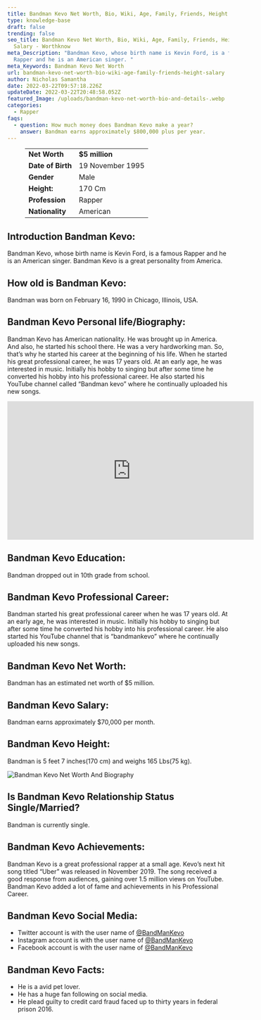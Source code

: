 ```yaml
---
title: Bandman Kevo Net Worth, Bio, Wiki, Age, Family, Friends, Height & Salary
type: knowledge-base
draft: false
trending: false
seo_title: Bandman Kevo Net Worth, Bio, Wiki, Age, Family, Friends, Height &
  Salary - Worthknow
meta_Description: "Bandman Kevo, whose birth name is Kevin Ford, is a famous
  Rapper and he is an American singer. "
meta_Keywords: Bandman Kevo Net Worth
url: bandman-kevo-net-worth-bio-wiki-age-family-friends-height-salary
author: Nicholas Samantha
date: 2022-03-22T09:57:18.226Z
updateDate: 2022-03-22T20:48:58.052Z
featured_Image: /uploads/bandman-kevo-net-worth-bio-and-details-.webp
categories:
  - Rapper
faqs:
  - question: How much money does Bandman Kevo make a year?
    answer: Bandman earns approximately $800,000 plus per year.
---
```

<figure class="wp-block-table is-style-stripes">
  <table>
    <tbody>
      <tr>
        <td>
          <strong>Net Worth</strong>
        </td>
        <td>
          <strong>$5 million</strong>
        </td>
      </tr>
      <tr>
        <td>
          <strong>Date of Birth</strong>
        </td>
        <td>19 November 1995</td>
      </tr>
      <tr>
        <td>
          <strong>Gender</strong>
        </td>
        <td>Male</td>
      </tr>
      <tr>
        <td>
          <strong>Height:</strong>
        </td>
        <td>170 Cm</td>
      </tr>
      <tr>
        <td>
          <strong>Profession</strong>
        </td>
        <td>Rapper</td>
      </tr>
      <tr>
        <td>
          <strong>Nationality</strong>
        </td>
        <td>American</td>
      </tr>
    </tbody>
  </table>
</figure>

## **Introduction Bandman Kevo:**

Bandman Kevo, whose birth name is Kevin Ford, is a famous Rapper and he is an American singer. Bandman Kevo is a great personality from America.

## **How old is Bandman Kevo:**

Bandman was born on February 16, 1990 in Chicago, Illinois, USA. 

## **Bandman Kevo Personal life/Biography:**

Bandman Kevo has American nationality. He was brought up in America. And also, he started his school there. He was a very hardworking man. So, that’s why he started his career at the beginning of his life. When he started his great professional career, he was 17 years old. At an early age, he was interested in music. Initially his hobby to singing but after some time he converted his hobby into his professional career. He also started his YouTube channel called “Bandman kevo” where he continually uploaded his new songs.

<iframe width="560" height="315" src="https://www.youtube.com/embed/dnHLvHr5Sh0" title="YouTube video player" frameborder="0" allow="accelerometer; autoplay; clipboard-write; encrypted-media; gyroscope; picture-in-picture" allowfullscreen></iframe>

## **Bandman Kevo Education:**

Bandman dropped out in 10th grade from school.

## **Bandman Kevo Professional Career:**

Bandman started his great professional career when he was 17 years old. At an early age, he was interested in music. Initially his hobby to singing but after some time he converted his hobby into his professional career. He also started his YouTube channel that is “bandmankevo” where he continually uploaded his new songs.

## **Bandman Kevo Net Worth:**

Bandman has an estimated net worth of $5 million.

## **Bandman Kevo Salary:**

Bandman earns approximately $70,000 per month.

## **Bandman Kevo Height:**

Bandman is 5 feet 7 inches(170 cm) and weighs 165 Lbs(75 kg).

![Bandman Kevo Net Worth And Biography](/uploads/bandman-kevo-net-worth-.webp)

## **Is Bandman Kevo Relationship Status Single/Married?**

Bandman is currently single.

## **Bandman Kevo Achievements:**

Bandman Kevo is a great professional rapper at a small age. Kevo’s next hit song titled “Uber” was released in November 2019. The song received a good response from audiences, gaining over 1.5 million views on YouTube. Bandman Kevo added a lot of fame and achievements in his Professional Career.

## **Bandman Kevo Social Media:**

* Twitter account is with the user name of <a href="https://twitter.com/BandManKevo" target="_blank" rel="nofollow" rel="noopener">@BandManKevo</a>
* Instagram account is with the user name of <a href="https://www.instagram.com/bandman_kevo/" target="_blank" rel="nofollow" rel="noopener">@BandManKevo</a>
* Facebook account is with the user name of <a href="https://www.facebook.com/TheBandmanKevo" target="_blank" rel="nofollow" rel="noopener">@BandManKevo</a>

## **Bandman Kevo Facts:**

* He is a avid pet lover.
* He has a huge fan following on social media.
* He plead guilty to credit card fraud faced up to thirty years in federal prison 2016.